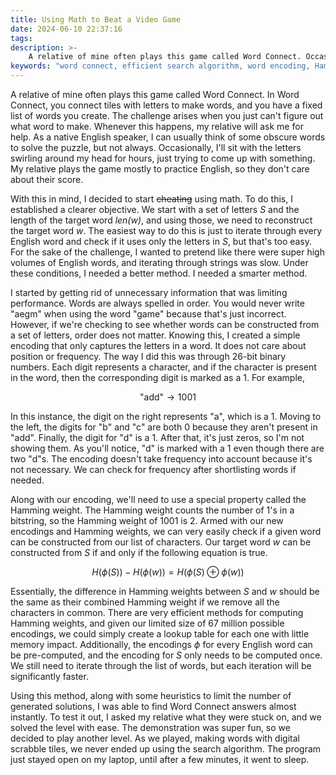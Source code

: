 ```yaml
---
title: Using Math to Beat a Video Game
date: 2024-06-10 22:37:16
tags:
description: >-
    A relative of mine often plays this game called Word Connect. Occasionally, they get stuck, so I decided to make a program that would help them out.
keywords: "word connect, efficient search algorithm, word encoding, Hamming weight"
---
```



A relative of mine often plays this game called Word Connect. In Word Connect, you connect tiles with letters to make words, and you have a fixed list of words you create. The challenge arises when you just can't figure out what word to make. Whenever this happens, my relative will ask me for help. As a native English speaker, I can usually think of some obscure words to solve the puzzle, but not always. Occasionally, I'll sit with the letters swirling around my head for hours, just trying to come up with something. My relative plays the game mostly to practice English, so they don't care about their score.

With this in mind, I decided to start ~~cheating~~ using math. To do this, I established a clearer objective. We start with a set of letters *S* and the length of the target word *len(w)*, and using those, we need to reconstruct the target word *w*. The easiest way to do this is just to iterate through every English word and check if it uses only the letters in *S*, but that's too easy. For the sake of the challenge, I wanted to pretend like there were super high volumes of English words, and iterating through strings was slow. Under these conditions, I needed a better method. I needed a smarter method.

I started by getting rid of unnecessary information that was limiting performance. Words are always spelled in order. You would never write "aegm" when using the word "game" because that's just incorrect. However, if we're checking to see whether words can be constructed from a set of letters, order does not matter. Knowing this, I created a simple encoding that only captures the letters in a word. It does not care about position or frequency. The way I did this was through 26-bit binary numbers. Each digit represents a character, and if the character is present in the word, then the corresponding digit is marked as a 1. For example,

$$\text{"add"} \rightarrow 1001$$

In this instance, the digit on the right represents "a", which is a 1. Moving to the left, the digits for "b" and "c" are both 0 because they aren't present in "add". Finally, the digit for "d" is a 1. After that, it's just zeros, so I'm not showing them. As you'll notice, "d" is marked with a 1 even though there are two "d"s. The encoding doesn't take frequency into account because it's not necessary. We can check for frequency after shortlisting words if needed.

Along with our encoding, we'll need to use a special property called the Hamming weight. The Hamming weight counts the number of 1's in a bitstring, so the Hamming weight of 1001 is 2. Armed with our new encodings and Hamming weights, we can very easily check if a given word can be constructed from our list of characters. Our target word *w* can be constructed from *S* if and only if the following equation is true.

$$ H \left (\phi \left ( S \right ) \right ) - H \left (\phi \left ( w \right ) \right ) = H \left (\phi \left ( S \right ) \oplus \phi \left ( w \right ) \right ) $$

Essentially, the difference in Hamming weights between *S* and *w* should be the same as their combined Hamming weight if we remove all the characters in common. There are very efficient methods for computing Hamming weights, and given our limited size of 67 million possible encodings, we could simply create a lookup table for each one with little memory impact. Additionally, the encodings *ϕ* for every English word can be pre-computed, and the encoding for *S* only needs to be computed once. We still need to iterate through the list of words, but each iteration will be significantly faster.

Using this method, along with some heuristics to limit the number of generated solutions, I was able to find Word Connect answers almost instantly. To test it out, I asked my relative what they were stuck on, and we solved the level with ease. The demonstration was super fun, so we decided to play another level. As we played, making words with digital scrabble tiles, we never ended up using the search algorithm. The program just stayed open on my laptop, until after a few minutes, it went to sleep.